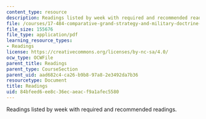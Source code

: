 ```yaml
---
content_type: resource
description: Readings listed by week with required and recommended readings.
file: /courses/17-484-comparative-grand-strategy-and-military-doctrine-fall-2004/84bfeed6ee8c36ecaeacf9a1afec5580_readings.pdf
file_size: 155676
file_type: application/pdf
learning_resource_types:
- Readings
license: https://creativecommons.org/licenses/by-nc-sa/4.0/
ocw_type: OCWFile
parent_title: Readings
parent_type: CourseSection
parent_uid: aad682c4-ca26-b9b8-97a8-2e3492da7b36
resourcetype: Document
title: Readings
uid: 84bfeed6-ee8c-36ec-aeac-f9a1afec5580
---
```

Readings listed by week with required and recommended readings.